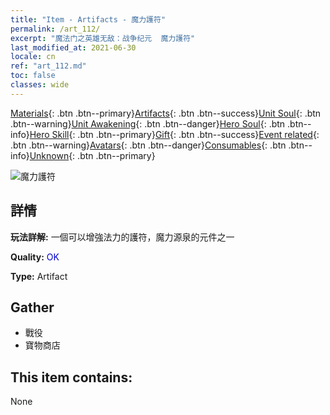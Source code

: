 ```yaml
---
title: "Item - Artifacts - 魔力護符"
permalink: /art_112/
excerpt: "魔法门之英雄无敌：战争纪元  魔力護符"
last_modified_at: 2021-06-30
locale: cn
ref: "art_112.md"
toc: false
classes: wide
---
```

 [Materials](/ItemsCN/){: .btn .btn--primary}[Artifacts](/ItemsCN/Artifacts/){: .btn .btn--success}[Unit Soul](/ItemsCN/UnitSoul/){: .btn .btn--warning}[Unit Awakening](/ItemsCN/UnitAwakening/){: .btn .btn--danger}[Hero Soul](/ItemsCN/HeroSoul/){: .btn .btn--info}[Hero Skill](/ItemsCN/HeroSkill/){: .btn .btn--primary}[Gift](/ItemsCN/Gift/){: .btn .btn--success}[Event related](/ItemsCN/Events/){: .btn .btn--warning}[Avatars](/ItemsCN/Avatars/){: .btn .btn--danger}[Consumables](/ItemsCN/Consumables/){: .btn .btn--info}[Unknown](/ItemsCN/Unknown/){: .btn .btn--primary}

 ![魔力護符](/images/t/artifact_40211.png)

## 詳情
 **玩法詳解:** 一個可以增強法力的護符，魔力源泉的元件之一

 **Quality:** <span style="color: #0000CD">OK</span>

 **Type:** Artifact

## Gather

*    戰役 
*    寶物商店 

## This item contains:

  None

